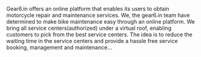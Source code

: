 Gear6.in offers an online platform that enables its users to obtain motorcycle repair and maintenance services. We, the gear6.in team have determined to make bike maintenance easy through an online platform. We bring all service centers(authorized) under a virtual roof, enabling customers to pick from the best service centers. The idea is to reduce the waiting time in the service centers and provide a hassle free service booking, management and maintenance...